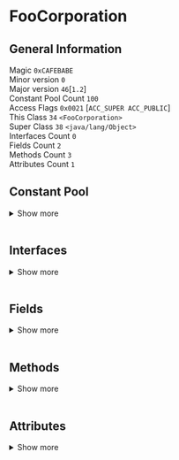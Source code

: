 # **FooCorporation**

## **General Information**
Magic `0xCAFEBABE`  
Minor version `0`  
Major version `46`[`1.2`]  
Constant Pool Count `100`  
Access Flags `0x0021` [` ACC_SUPER ACC_PUBLIC `]  
This Class `34` `<FooCorporation>`  
Super Class `38` `<java/lang/Object>`  
Interfaces Count `0`  
Fields Count `2`  
Methods Count `3`  
Attributes Count `1`

## **Constant Pool**  

<details> <summary>Show more</summary> <hr>

### [1] *CONSTANT_Methodref_info*
- Class Index `38`
- Name And Type Index `53`

### [2] *CONSTANT_Fieldref_info*
- Class Index `34`
- Class Name `<FooCorporation>`
- Name And Type Index `54`
- Name And Type `<salarioTotal:F>`

### [3] *CONSTANT_Class_info*
- Name Index `55`
- Class Name `<Empregado>`

### [4] *CONSTANT_Fieldref_info*
- Class Index `34`
- Class Name `<FooCorporation>`
- Name And Type Index `56`
- Name And Type `<empregados:[LEmpregado;>`

### [5] *CONSTANT_Class_info*
- Name Index `57`
- Class Name `<Gerente>`

### [6] *CONSTANT_String_info*
- String Index `58`
- String `<Joao>`

### [7] *CONSTANT_String_info*
- String Index `59`
- String `<Silva>`

### [8] *CONSTANT_Float_info*
- Bytes `0x42f00000`
- Float `120`

### [9] *CONSTANT_Methodref_info*
- Class Index `5`
- Name And Type Index `60`

### [10] *CONSTANT_String_info*
- String Index `61`
- String `<Melissa>`

### [11] *CONSTANT_String_info*
- String Index `62`
- String `<Oliveira>`

### [12] *CONSTANT_Float_info*
- Bytes `0x437f8000`
- Float `255.5`

### [13] *CONSTANT_Class_info*
- Name Index `63`
- Class Name `<Engenheiro>`

### [14] *CONSTANT_String_info*
- String Index `64`
- String `<Edson>`

### [15] *CONSTANT_String_info*
- String Index `65`
- String `<Pereira>`

### [16] *CONSTANT_Float_info*
- Bytes `0x435c0000`
- Float `220`

### [17] *CONSTANT_Methodref_info*
- Class Index `13`
- Name And Type Index `60`

### [18] *CONSTANT_String_info*
- String Index `66`
- String `<Felipe>`

### [19] *CONSTANT_String_info*
- String Index `67`
- String `<Brito>`

### [20] *CONSTANT_Float_info*
- Bytes `0x42f90000`
- Float `124.5`

### [21] *CONSTANT_String_info*
- String Index `68`
- String `<Adam>`

### [22] *CONSTANT_Float_info*
- Bytes `0x43780000`
- Float `248`

### [23] *CONSTANT_String_info*
- String Index `69`
- String `<Sofia>`

### [24] *CONSTANT_String_info*
- String Index `70`
- String `<Albuquerque>`

### [25] *CONSTANT_Float_info*
- Bytes `0x43a00000`
- Float `320`

### [26] *CONSTANT_Fieldref_info*
- Class Index `71`
- Class Name `<java/lang/System>`
- Name And Type Index `72`
- Name And Type `<out:Ljava/io/PrintStream;>`

### [27] *CONSTANT_Fieldref_info*
- Class Index `13`
- Class Name `<Engenheiro>`
- Name And Type Index `73`
- Name And Type `<baseSalarial:F>`

### [28] *CONSTANT_Methodref_info*
- Class Index `74`
- Name And Type Index `75`

### [29] *CONSTANT_Fieldref_info*
- Class Index `13`
- Class Name `<Engenheiro>`
- Name And Type Index `76`
- Name And Type `<nome:Ljava/lang/String;>`

### [30] *CONSTANT_Methodref_info*
- Class Index `74`
- Name And Type Index `77`

### [31] *CONSTANT_Methodref_info*
- Class Index `5`
- Name And Type Index `78`

### [32] *CONSTANT_Methodref_info*
- Class Index `13`
- Name And Type Index `79`

### [33] *CONSTANT_Methodref_info*
- Class Index `3`
- Name And Type Index `80`

### [34] *CONSTANT_Class_info*
- Name Index `81`
- Class Name `<FooCorporation>`

### [35] *CONSTANT_Methodref_info*
- Class Index `34`
- Name And Type Index `53`

### [36] *CONSTANT_String_info*
- String Index `82`
- String `<O salario calculado foi de:>`

### [37] *CONSTANT_Methodref_info*
- Class Index `34`
- Name And Type Index `83`

### [38] *CONSTANT_Class_info*
- Name Index `84`
- Class Name `<java/lang/Object>`

### [39] *CONSTANT_Utf8_info*
- Length `12`
- Bytes [ `salarioTotal`]

### [40] *CONSTANT_Utf8_info*
- Length `1`
- Bytes [ `F`]

### [41] *CONSTANT_Utf8_info*
- Length `10`
- Bytes [ `empregados`]

### [42] *CONSTANT_Utf8_info*
- Length `12`
- Bytes [ `[LEmpregado;`]

### [43] *CONSTANT_Utf8_info*
- Length `6`
- Bytes [ `<init>`]

### [44] *CONSTANT_Utf8_info*
- Length `3`
- Bytes [ `()V`]

### [45] *CONSTANT_Utf8_info*
- Length `4`
- Bytes [ `Code`]

### [46] *CONSTANT_Utf8_info*
- Length `15`
- Bytes [ `LineNumberTable`]

### [47] *CONSTANT_Utf8_info*
- Length `10`
- Bytes [ `getSalario`]

### [48] *CONSTANT_Utf8_info*
- Length `3`
- Bytes [ `()F`]

### [49] *CONSTANT_Utf8_info*
- Length `4`
- Bytes [ `main`]

### [50] *CONSTANT_Utf8_info*
- Length `22`
- Bytes [ `([Ljava/lang/String;)V`]

### [51] *CONSTANT_Utf8_info*
- Length `10`
- Bytes [ `SourceFile`]

### [52] *CONSTANT_Utf8_info*
- Length `19`
- Bytes [ `FooCorporation.java`]

### [53] *CONSTANT_NameAndType_info*
- Name Index `43`
- Descriptor Index `44`

### [54] *CONSTANT_NameAndType_info*
- Name Index `39`
- Descriptor Index `40`

### [55] *CONSTANT_Utf8_info*
- Length `9`
- Bytes [ `Empregado`]

### [56] *CONSTANT_NameAndType_info*
- Name Index `41`
- Descriptor Index `42`

### [57] *CONSTANT_Utf8_info*
- Length `7`
- Bytes [ `Gerente`]

### [58] *CONSTANT_Utf8_info*
- Length `4`
- Bytes [ `Joao`]

### [59] *CONSTANT_Utf8_info*
- Length `5`
- Bytes [ `Silva`]

### [60] *CONSTANT_NameAndType_info*
- Name Index `43`
- Descriptor Index `85`

### [61] *CONSTANT_Utf8_info*
- Length `7`
- Bytes [ `Melissa`]

### [62] *CONSTANT_Utf8_info*
- Length `8`
- Bytes [ `Oliveira`]

### [63] *CONSTANT_Utf8_info*
- Length `10`
- Bytes [ `Engenheiro`]

### [64] *CONSTANT_Utf8_info*
- Length `5`
- Bytes [ `Edson`]

### [65] *CONSTANT_Utf8_info*
- Length `7`
- Bytes [ `Pereira`]

### [66] *CONSTANT_Utf8_info*
- Length `6`
- Bytes [ `Felipe`]

### [67] *CONSTANT_Utf8_info*
- Length `5`
- Bytes [ `Brito`]

### [68] *CONSTANT_Utf8_info*
- Length `4`
- Bytes [ `Adam`]

### [69] *CONSTANT_Utf8_info*
- Length `5`
- Bytes [ `Sofia`]

### [70] *CONSTANT_Utf8_info*
- Length `11`
- Bytes [ `Albuquerque`]

### [71] *CONSTANT_Class_info*
- Name Index `86`
- Class Name `<java/lang/System>`

### [72] *CONSTANT_NameAndType_info*
- Name Index `87`
- Descriptor Index `88`

### [73] *CONSTANT_NameAndType_info*
- Name Index `89`
- Descriptor Index `40`

### [74] *CONSTANT_Class_info*
- Name Index `90`
- Class Name `<java/io/PrintStream>`

### [75] *CONSTANT_NameAndType_info*
- Name Index `91`
- Descriptor Index `92`

### [76] *CONSTANT_NameAndType_info*
- Name Index `93`
- Descriptor Index `94`

### [77] *CONSTANT_NameAndType_info*
- Name Index `91`
- Descriptor Index `95`

### [78] *CONSTANT_NameAndType_info*
- Name Index `96`
- Descriptor Index `97`

### [79] *CONSTANT_NameAndType_info*
- Name Index `98`
- Descriptor Index `97`

### [80] *CONSTANT_NameAndType_info*
- Name Index `99`
- Descriptor Index `48`

### [81] *CONSTANT_Utf8_info*
- Length `14`
- Bytes [ `FooCorporation`]

### [82] *CONSTANT_Utf8_info*
- Length `27`
- Bytes [ `O salario calculado foi de:`]

### [83] *CONSTANT_NameAndType_info*
- Name Index `47`
- Descriptor Index `48`

### [84] *CONSTANT_Utf8_info*
- Length `16`
- Bytes [ `java/lang/Object`]

### [85] *CONSTANT_Utf8_info*
- Length `42`
- Bytes [ `(Ljava/lang/String;Ljava/lang/String;FII)V`]

### [86] *CONSTANT_Utf8_info*
- Length `16`
- Bytes [ `java/lang/System`]

### [87] *CONSTANT_Utf8_info*
- Length `3`
- Bytes [ `out`]

### [88] *CONSTANT_Utf8_info*
- Length `21`
- Bytes [ `Ljava/io/PrintStream;`]

### [89] *CONSTANT_Utf8_info*
- Length `12`
- Bytes [ `baseSalarial`]

### [90] *CONSTANT_Utf8_info*
- Length `19`
- Bytes [ `java/io/PrintStream`]

### [91] *CONSTANT_Utf8_info*
- Length `7`
- Bytes [ `println`]

### [92] *CONSTANT_Utf8_info*
- Length `4`
- Bytes [ `(F)V`]

### [93] *CONSTANT_Utf8_info*
- Length `4`
- Bytes [ `nome`]

### [94] *CONSTANT_Utf8_info*
- Length `18`
- Bytes [ `Ljava/lang/String;`]

### [95] *CONSTANT_Utf8_info*
- Length `21`
- Bytes [ `(Ljava/lang/String;)V`]

### [96] *CONSTANT_Utf8_info*
- Length `13`
- Bytes [ `addHorasGolfe`]

### [97] *CONSTANT_Utf8_info*
- Length `4`
- Bytes [ `(I)V`]

### [98] *CONSTANT_Utf8_info*
- Length `15`
- Bytes [ `horasTrafegadas`]

### [99] *CONSTANT_Utf8_info*
- Length `16`
- Bytes [ `pagamentoSemanal`]

</details> <br>

## **Interfaces**

<details> <summary>Show more</summary> <hr>

</details><br>

## **Fields**

<details> <summary>Show more</summary> <hr>

### [0] `salarioTotal`
- Fields Access Flags `0x0002`
[` ACC_PRIVATE `]
- Name Index `39` `<salarioTotal>`
- Descriptor Index `40` `<F>`
- Attribute Count `0`
<details><summary>Show attributes</summary>


</details><br>

### [1] `empregados`
- Fields Access Flags `0x0002`
[` ACC_PRIVATE `]
- Name Index `41` `<empregados>`
- Descriptor Index `42` `<[LEmpregado;>`
- Attribute Count `0`
<details><summary>Show attributes</summary>


</details><br>

</details><br>

## **Methods**
<details> <summary>Show more</summary> <hr>

### [0] `<init>` 
- Methods Access Flags `0x1` [` ACC_PUBLIC `]
- Name Index `43` `<<init>>`
- Descriptor Index `44` `<()V>`
- Attribute Count `1`
<details><summary>Show attributes</summary>

### [0] Code
- Generic info 
  - Attribute name index`45` `<Code>`
  - Attribute length `422`

- Specific info
  - Maximum stack size `7`
  - Maximum local variables `8`
  - Code length `286`
- Bytecode
```
0 aload_0
1 invokespecial #1 <java/lang/Object.<init> : ()V>  
4 aload_0
5 fconst_0
6 putfield #2 <FooCorporation.salarioTotal : F>  
9 aload_0
10 bipush 6
12 anewarray #3 <Invalid tag>  
15 putfield #4 <FooCorporation.empregados : [LEmpregado;>  
18 new #5 <Invalid tag>  
21 dup
22 ldc #6 <Joao>  
24 ldc #7 <Silva>  
26 ldc #8 <120.000000>  
28 bipush 45
30 iconst_1
31 invokespecial #9 <Gerente.<init> : (Ljava/lang/String;Ljava/lang/String;FII)V>  
34 astore_1
35 new #5 <Invalid tag>  
38 dup
39 ldc #10 <Melissa>  
41 ldc #11 <Oliveira>  
43 ldc #12 <255.500000>  
45 bipush 55
47 iconst_2
48 invokespecial #9 <Gerente.<init> : (Ljava/lang/String;Ljava/lang/String;FII)V>  
51 astore_2
52 new #13 <Invalid tag>  
55 dup
56 ldc #14 <Edson>  
58 ldc #15 <Pereira>  
60 ldc #16 <220.000000>  
62 bipush 70
64 iconst_3
65 invokespecial #17 <Engenheiro.<init> : (Ljava/lang/String;Ljava/lang/String;FII)V>  
68 astore_3
69 new #13 <Invalid tag>  
72 dup
73 ldc #18 <Felipe>  
75 ldc #19 <Brito>  
77 ldc #20 <124.500000>  
79 bipush 42
81 iconst_4
82 invokespecial #17 <Engenheiro.<init> : (Ljava/lang/String;Ljava/lang/String;FII)V>  
85 astore #4
87 new #13 <Invalid tag>  
90 dup
91 ldc #21 <Adam>  
93 ldc #7 <Silva>  
95 ldc #22 <248.000000>  
97 bipush 38
99 iconst_5
100 invokespecial #17 <Engenheiro.<init> : (Ljava/lang/String;Ljava/lang/String;FII)V>  
103 astore #5
105 new #13 <Invalid tag>  
108 dup
109 ldc #23 <Sofia>  
111 ldc #24 <Albuquerque>  
113 ldc #25 <320.000000>  
115 bipush 44
117 bipush 6
119 invokespecial #17 <Engenheiro.<init> : (Ljava/lang/String;Ljava/lang/String;FII)V>  
122 astore #6
124 getstatic #26 <java/lang/System.out : Ljava/io/PrintStream;>  
127 aload #6 <Joao>  
129 getfield #27 <Engenheiro.baseSalarial : F>  
132 invokevirtual #28 <java/io/PrintStream.println : (F)V>  
135 getstatic #26 <java/lang/System.out : Ljava/io/PrintStream;>  
138 aload #5 <Invalid tag>  
140 getfield #27 <Engenheiro.baseSalarial : F>  
143 invokevirtual #28 <java/io/PrintStream.println : (F)V>  
146 getstatic #26 <java/lang/System.out : Ljava/io/PrintStream;>  
149 aload #6 <Joao>  
151 getfield #29 <Engenheiro.nome : Ljava/lang/String;>  
154 invokevirtual #30 <java/io/PrintStream.println : (Ljava/lang/String;)V>  
157 getstatic #26 <java/lang/System.out : Ljava/io/PrintStream;>  
160 aload #5 <Invalid tag>  
162 getfield #29 <Engenheiro.nome : Ljava/lang/String;>  
165 invokevirtual #30 <java/io/PrintStream.println : (Ljava/lang/String;)V>  
168 aload_1
169 bipush 10
171 invokevirtual #31 <Gerente.addHorasGolfe : (I)V>  
174 aload_2
175 iconst_5
176 invokevirtual #31 <Gerente.addHorasGolfe : (I)V>  
179 aload_3
180 bipush 8
182 invokevirtual #32 <Engenheiro.horasTrafegadas : (I)V>  
185 aload #4 <FooCorporation.empregados : [LEmpregado;>  
187 bipush 12
189 invokevirtual #32 <Engenheiro.horasTrafegadas : (I)V>  
192 aload #5 <Invalid tag>  
194 iconst_5
195 invokevirtual #32 <Engenheiro.horasTrafegadas : (I)V>  
198 aload #6 <Joao>  
200 bipush 7
202 invokevirtual #32 <Engenheiro.horasTrafegadas : (I)V>  
205 aload_0
206 getfield #4 <FooCorporation.empregados : [LEmpregado;>  
209 iconst_0
210 aload_1
211 aastore
212 aload_0
213 getfield #4 <FooCorporation.empregados : [LEmpregado;>  
216 iconst_1
217 aload_2
218 aastore
219 aload_0
220 getfield #4 <FooCorporation.empregados : [LEmpregado;>  
223 iconst_2
224 aload_3
225 aastore
226 aload_0
227 getfield #4 <FooCorporation.empregados : [LEmpregado;>  
230 iconst_3
231 aload #4 <FooCorporation.empregados : [LEmpregado;>  
233 aastore
234 aload_0
235 getfield #4 <FooCorporation.empregados : [LEmpregado;>  
238 iconst_4
239 aload #5 <Invalid tag>  
241 aastore
242 aload_0
243 getfield #4 <FooCorporation.empregados : [LEmpregado;>  
246 iconst_5
247 aload #6 <Joao>  
249 aastore
250 iconst_0
251 istore #7
253 iload #7
255 bipush 6
257 if_icmpge 28
260 aload_0
261 dup
262 getfield #2 <FooCorporation.salarioTotal : F>  
265 aload_0
266 getfield #4 <FooCorporation.empregados : [LEmpregado;>  
269 iload #7
271 aaload
272 invokevirtual #33 <Empregado.pagamentoSemanal : ()F>  
275 fadd
276 putfield #2 <FooCorporation.salarioTotal : F>  
279 iinc #7 <1>  
282 goto 65507
285 return
```
### [0] LineNumberTable
- Generic info 
  - Attribute name index`46` `<LineNumberTable>`
  - Attribute length `118`

- Specific info
  - Line number table length `29`  

| Number | Start PC | Line Number |  
|--------|----------|-------------|  
|       0|         0|            5|  
|       1|         4|            3|  
|       2|         9|            4|  
|       3|        18|            6|  
|       4|        35|            7|  
|       5|        52|            8|  
|       6|        69|            9|  
|       7|        87|           10|  
|       8|       105|           11|  
|       9|       124|           13|  
|      10|       135|           14|  
|      11|       146|           15|  
|      12|       157|           16|  
|      13|       168|           17|  
|      14|       174|           18|  
|      15|       179|           19|  
|      16|       185|           20|  
|      17|       192|           21|  
|      18|       198|           22|  
|      19|       205|           23|  
|      20|       212|           24|  
|      21|       219|           25|  
|      22|       226|           26|  
|      23|       234|           27|  
|      24|       242|           28|  
|      25|       250|           29|  
|      26|       260|           30|  
|      27|       279|           29|  
|      28|       285|           32|  


</details><br>

### [1] `getSalario` 
- Methods Access Flags `0x1` [` ACC_PUBLIC `]
- Name Index `47` `<getSalario>`
- Descriptor Index `48` `<()F>`
- Attribute Count `1`
<details><summary>Show attributes</summary>

### [0] Code
- Generic info 
  - Attribute name index`45` `<Code>`
  - Attribute length `29`

- Specific info
  - Maximum stack size `1`
  - Maximum local variables `1`
  - Code length `5`
- Bytecode
```
0 aload_0
1 getfield #2 <FooCorporation.salarioTotal : F>  
4 freturn
```
### [0] LineNumberTable
- Generic info 
  - Attribute name index`46` `<LineNumberTable>`
  - Attribute length `6`

- Specific info
  - Line number table length `1`  

| Number | Start PC | Line Number |  
|--------|----------|-------------|  
|       0|         0|           35|  


</details><br>

### [2] `main` 
- Methods Access Flags `0x9` [` `]
- Name Index `49` `<main>`
- Descriptor Index `50` `<([Ljava/lang/String;)V>`
- Attribute Count `1`
<details><summary>Show attributes</summary>

### [0] Code
- Generic info 
  - Attribute name index`45` `<Code>`
  - Attribute length `63`

- Specific info
  - Maximum stack size `2`
  - Maximum local variables `2`
  - Code length `27`
- Bytecode
```
0 new #34 <Invalid tag>  
3 dup
4 invokespecial #35 <FooCorporation.<init> : ()V>  
7 astore_1
8 getstatic #26 <java/lang/System.out : Ljava/io/PrintStream;>  
11 ldc #36 <O salario calculado foi de:>  
13 invokevirtual #30 <java/io/PrintStream.println : (Ljava/lang/String;)V>  
16 getstatic #26 <java/lang/System.out : Ljava/io/PrintStream;>  
19 aload_1
20 invokevirtual #37 <FooCorporation.getSalario : ()F>  
23 invokevirtual #28 <java/io/PrintStream.println : (F)V>  
26 return
```
### [0] LineNumberTable
- Generic info 
  - Attribute name index`46` `<LineNumberTable>`
  - Attribute length `18`

- Specific info
  - Line number table length `4`  

| Number | Start PC | Line Number |  
|--------|----------|-------------|  
|       0|         0|           39|  
|       1|         8|           40|  
|       2|        16|           41|  
|       3|        26|           42|  


</details><br>

</details><br>

## **Attributes**
<details> <summary>Show more</summary> <hr>

### [0] SourceFile
- Generic info 
  - Attribute name index`51` `<SourceFile>`
  - Attribute length `2`

- Specific info
  - Source file name index `52` `<FooCorporation.java>`

</details><br>

